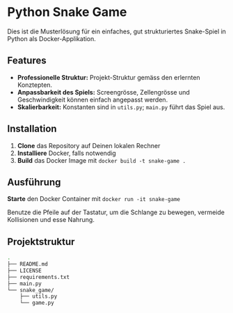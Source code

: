 <!-- README.md -->

# Python Snake Game

Dies ist die Musterlösung für ein einfaches, gut strukturiertes Snake-Spiel in Python als Docker-Applikation.

## Features
- **Professionelle Struktur:** Projekt-Struktur gemäss den erlernten Konztepten.
- **Anpassbarkeit des Spiels:** Screengrösse, Zellengrösse und Geschwindigkeit können einfach angepasst werden.
- **Skalierbarkeit:** Konstanten sind in `utils.py`; `main.py` führt das Spiel aus.

## Installation
1. **Clone** das Repository auf Deinen lokalen Rechner
2. **Installiere** Docker, falls notwendig
3. **Build** das Docker Image mit `docker build -t snake-game .` 


## Ausführung
**Starte** den Docker Container mit `docker run -it snake-game`

Benutze die Pfeile auf der Tastatur, um die Schlange zu bewegen, vermeide Kollisionen und esse Nahrung.

## Projektstruktur
```bash
.
├── README.md
├── LICENSE
├── requirements.txt
├── main.py
└── snake_game/
    ├── utils.py
    └── game.py
